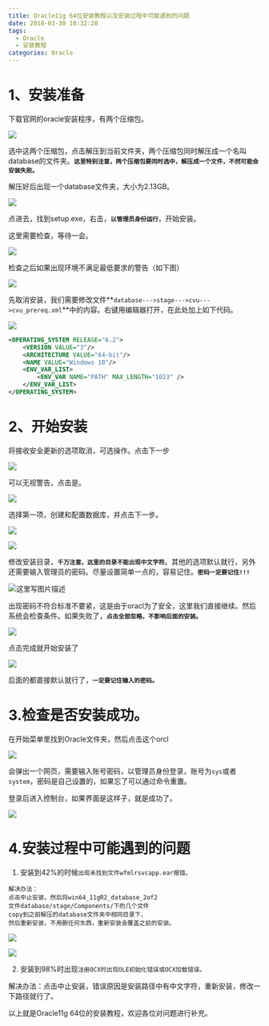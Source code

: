 ```yaml
---
title: Oracle11g 64位安装教程以及安装过程中可能遇到的问题
date: 2018-03-30 10:32:28
tags:
  - Oracle
  - 安装教程
categories: Oracle
---
```


# 1、安装准备

下载官网的oracle安装程序，有两个压缩包。

![](https://raw.githubusercontent.com/Mayandev/mayandev_blog_image/master/images2018033010084020.png)

选中这两个压缩包，点击解压到当前文件夹，两个压缩包同时解压成一个名叫database的文件夹。**`这里特别注意，两个压缩包要同时选中，解压成一个文件，不然可能会安装失败。`**


解压好后出现一个database文件夹，大小为2.13GB。

![](https://raw.githubusercontent.com/Mayandev/mayandev_blog_image/master/images/20180330101016798.png)

点进去，找到setup.exe，右击，**`以管理员身份运行`**，开始安装。


这里需要检查，等待一会。

![](https://raw.githubusercontent.com/Mayandev/mayandev_blog_image/master/images/20180330101211145.png)

检查之后如果出现环境不满足最低要求的警告（如下图）

![](https://raw.githubusercontent.com/Mayandev/mayandev_blog_image/master/images/20180330101241474.png)

先取消安装，我们需要修改文件**`database--->stage--->cvu--->cvu_prereq.xml`**中的内容。右键用编辑器打开，在此处加上如下代码。


![](https://raw.githubusercontent.com/Mayandev/mayandev_blog_image/master/images/20180330101413545.png)

```xml
<OPERATING_SYSTEM RELEASE="6.2">
	<VERSION VALUE="3"/>
	<ARCHITECTURE VALUE="64-bit"/>
	<NAME VALUE="Windows 10"/>
	<ENV_VAR_LIST>
		<ENV_VAR NAME="PATH" MAX_LENGTH="1023" />
	</ENV_VAR_LIST>
</OPERATING_SYSTEM>

```

# 2、开始安装


将接收安全更新的选项取消，可选操作。点击下一步

![](https://raw.githubusercontent.com/Mayandev/mayandev_blog_image/master/images/20180330101721766.png)

可以无视警告，点击是。

![](https://raw.githubusercontent.com/Mayandev/mayandev_blog_image/master/images/20180330101743977.png)

选择第一项，创建和配置数据库，并点击下一步。



![](https://raw.githubusercontent.com/Mayandev/mayandev_blog_image/master/images/20180330101807739.png)

![](https://raw.githubusercontent.com/Mayandev/mayandev_blog_image/master/images/20180330101835733.png)


修改安装目录，**`千万注意，这里的目录不能出现中文字符`**。其他的选项默认就行，另外还需要输入管理员的密码。尽量设置简单一点的，容易记住。**`密码一定要记住!!!`**


![这里写图片描述](https://img-blog.csdn.net/20180330101952290)

出现密码不符合标准不要紧，这是由于oracl为了安全，这里我们直接继续。然后系统会检查条件。如果失败了，**`点击全部忽略，不影响后面的安装。`**

![](https://raw.githubusercontent.com/Mayandev/mayandev_blog_image/master/images/20180330101952290.png)


点击完成就开始安装了


![](https://raw.githubusercontent.com/Mayandev/mayandev_blog_image/master/images/20180330102122299.png)

后面的都直接默认就行了，**`一定要记住输入的密码。`**

# 3.检查是否安装成功。

在开始菜单里找到Oracle文件夹，然后点击这个orcl

![](https://raw.githubusercontent.com/Mayandev/mayandev_blog_image/master/images/20180330102252627.png)


会弹出一个网页，需要输入账号密码，以管理员身份登录，账号为`sys`或者`system`，密码是自己设置的，如果忘了可以通过命令重置。

登录后进入控制台，如果界面是这样子，就是成功了。

![](https://raw.githubusercontent.com/Mayandev/mayandev_blog_image/master/images/20180330102445674.png)

# 4.安装过程中可能遇到的问题

1. 安装到42%的时候`出现未找到文件wfmlrsvcapp.ear报错。`


```text
解决办法：
点击中止安装，然后将win64_11gR2_database_2of2
文件database/stage/Components/下的几个文件
copy到之前解压的database文件夹中相同目录下，
然后重新安装，不用删任何东西，重新安装会覆盖之前的安装。
```

![](https://raw.githubusercontent.com/Mayandev/mayandev_blog_image/master/images/20180330102834828.png)

![](https://raw.githubusercontent.com/Mayandev/mayandev_blog_image/master/images/20180330103002599.png)


2. 安装到98%时出现`注册OCX时出现OLE初始化错误或OCX加载错误。`

解决办法：点击中止安装，错误原因是安装路径中有中文字符，重新安装，修改一下路径就行了。


以上就是Oracle11g 64位的安装教程，欢迎各位对问题进行补充。


